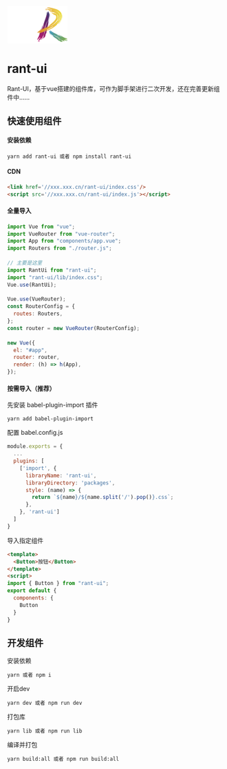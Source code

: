 ![RANT-UI](src\assets\images\pzm-578.png#pic_center=250x)
# rant-ui
Rant-UI，基于vue搭建的组件库，可作为脚手架进行二次开发，还在完善更新组件中……

## 快速使用组件

#### 安装依赖
```
yarn add rant-ui 或者 npm install rant-ui
```

#### CDN
```html
<link href='//xxx.xxx.cn/rant-ui/index.css'/>
<script src='//xxx.xxx.cn/rant-ui/index.js'></script>
```

#### 全量导入

```js
import Vue from "vue";
import VueRouter from "vue-router";
import App from "components/app.vue";
import Routers from "./router.js";

// 主要是这里
import RantUi from "rant-ui";
import "rant-ui/lib/index.css";
Vue.use(RantUi);

Vue.use(VueRouter);
const RouterConfig = {
  routes: Routers,
};
const router = new VueRouter(RouterConfig);

new Vue({
  el: "#app",
  router: router,
  render: (h) => h(App),
});
```

#### 按需导入（推荐）

先安装 babel-plugin-import 插件

```
yarn add babel-plugin-import
```

配置 babel.config.js

```js
module.exports = {
  ...
  plugins: [
    ['import', {
      libraryName: 'rant-ui',
      libraryDirectory: 'packages',
      style: (name) => {
        return `${name}/${name.split('/').pop()}.css`;
      },
    }, 'rant-ui']
  ]
}
```

导入指定组件

```html
<template>
  <Button>按钮</Button>
</template>
<script>
import { Button } from "rant-ui";
export default {
  components: {
    Button
  }
}
```

## 开发组件

安装依赖
```
yarn 或者 npm i
```

开启dev
```
yarn dev 或者 npm run dev
```

打包库
```
yarn lib 或者 npm run lib
```

编译并打包
```
yarn build:all 或者 npm run build:all
```

<!-- ## 组件开发文档

[组件开发规范-创建组件](https://github.com/WangXueZhi/rayx-ui/blob/master/src/views/development/base/base.md)

[组件开发规范-组件编写](https://github.com/WangXueZhi/rayx-ui/blob/master/src/views/development/component/base.md)

[组件开发规范-markdown编写](https://github.com/WangXueZhi/rayx-ui/blob/master/src/views/development/md/base.md)

[脚手架说明-流程和构建](https://github.com/WangXueZhi/rayx-ui/blob/master/src/views/architecture/base/base.md)

[脚手架说明-markdown解析](https://github.com/WangXueZhi/rayx-ui/blob/master/src/views/architecture/md/base.md)

[脚手架说明-vue解析](https://github.com/WangXueZhi/rayx-ui/blob/master/src/views/architecture/vue/base.md) -->



